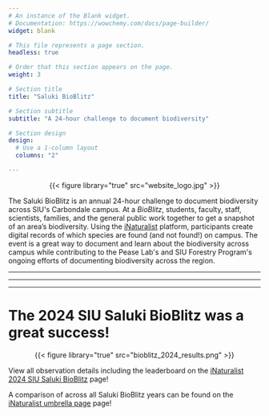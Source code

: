 ```yaml
---
# An instance of the Blank widget.
# Documentation: https://wowchemy.com/docs/page-builder/
widget: blank

# This file represents a page section.
headless: true

# Order that this section appears on the page.
weight: 3

# Section title
title: "Saluki BioBlitz"

# Section subtitle
subtitle: "A 24-hour challenge to document biodiversity"

# Section design
design:
  # Use a 1-column layout
  columns: "2"

---
```


<p style="text-align: center;"> {{< figure library="true" src="website_logo.jpg" >}} </p>


The Saluki BioBlitz is an annual 24-hour challenge to document biodiversity across SIU's Carbondale campus. At a *BioBlitz*, students, faculty, staff, scientists, families, and the general public work together to get a snapshot of an area’s biodiversity. Using the [iNaturalist](https://www.inaturalist.org) platform, participants create digital records of which species are found (and not found!) on campus. The event is a great way to document and learn about the biodiversity across campus while contributing to the Pease Lab's and SIU Forestry Program's ongoing efforts of documenting biodiversity across the region.     

----     
----     
----   


# The 2024 SIU Saluki BioBlitz was a great success!

<p style="text-align: center;"> {{< figure library="true" src="bioblitz_2024_results.png" >}} </p>

View all observation details including the leaderboard on the [iNaturalist 2024 SIU Saluki BioBlitz](https://www.inaturalist.org/projects/2024-siu-saluki-bioblitz) page!

A comparison of across all Saluki BioBlitz years can be found on the [iNaturalist umbrella page](https://www.inaturalist.org/projects/southern-illinois-university-saluki-bioblitz-9d2bcd00-c93e-4dbc-accd-a2faf375d057) page!